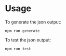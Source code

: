 # Usage

To generate the json output:
```
npm run generate
```

To test the json output:
```
npm run test
```
